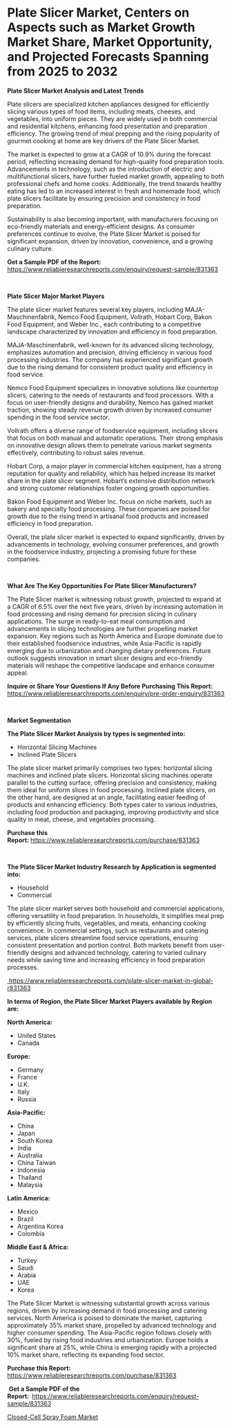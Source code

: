 <p><h1>Plate Slicer Market, Centers on Aspects such as Market Growth Market Share, Market Opportunity, and Projected Forecasts Spanning from 2025 to 2032</h1></p><p><strong>Plate Slicer Market Analysis and Latest Trends</strong></p>
<p><p>Plate slicers are specialized kitchen appliances designed for efficiently slicing various types of food items, including meats, cheeses, and vegetables, into uniform pieces. They are widely used in both commercial and residential kitchens, enhancing food presentation and preparation efficiency. The growing trend of meal prepping and the rising popularity of gourmet cooking at home are key drivers of the Plate Slicer Market.</p><p>The market is expected to grow at a CAGR of 10.9% during the forecast period, reflecting increasing demand for high-quality food preparation tools. Advancements in technology, such as the introduction of electric and multifunctional slicers, have further fueled market growth, appealing to both professional chefs and home cooks. Additionally, the trend towards healthy eating has led to an increased interest in fresh and homemade food, which plate slicers facilitate by ensuring precision and consistency in food preparation.</p><p>Sustainability is also becoming important, with manufacturers focusing on eco-friendly materials and energy-efficient designs. As consumer preferences continue to evolve, the Plate Slicer Market is poised for significant expansion, driven by innovation, convenience, and a growing culinary culture.</p></p>
<p><strong>Get a Sample PDF of the Report:&nbsp;</strong> <a href="https://www.reliableresearchreports.com/enquiry/request-sample/831363?utm_campaign=3110&utm_medium=2&utm_source=Github&utm_content=ia&utm_term=25032025&utm_id=plate-slicer">https://www.reliableresearchreports.com/enquiry/request-sample/831363</a></p>
<p>&nbsp;</p>
<p><strong>Plate Slicer Major Market Players</strong></p>
<p><p>The plate slicer market features several key players, including MAJA-Maschinenfabrik, Nemco Food Equipment, Vollrath, Hobart Corp, Bakon Food Equipment, and Weber Inc., each contributing to a competitive landscape characterized by innovation and efficiency in food preparation.</p><p>MAJA-Maschinenfabrik, well-known for its advanced slicing technology, emphasizes automation and precision, driving efficiency in various food processing industries. The company has experienced significant growth due to the rising demand for consistent product quality and efficiency in food service.</p><p>Nemco Food Equipment specializes in innovative solutions like countertop slicers, catering to the needs of restaurants and food processors. With a focus on user-friendly designs and durability, Nemco has gained market traction, showing steady revenue growth driven by increased consumer spending in the food service sector.</p><p>Vollrath offers a diverse range of foodservice equipment, including slicers that focus on both manual and automatic operations. Their strong emphasis on innovative design allows them to penetrate various market segments effectively, contributing to robust sales revenue.</p><p>Hobart Corp, a major player in commercial kitchen equipment, has a strong reputation for quality and reliability, which has helped increase its market share in the plate slicer segment. Hobart’s extensive distribution network and strong customer relationships foster ongoing growth opportunities.</p><p>Bakon Food Equipment and Weber Inc. focus on niche markets, such as bakery and specialty food processing. These companies are poised for growth due to the rising trend in artisanal food products and increased efficiency in food preparation.</p><p>Overall, the plate slicer market is expected to expand significantly, driven by advancements in technology, evolving consumer preferences, and growth in the foodservice industry, projecting a promising future for these companies.</p></p>
<p>&nbsp;</p>
<p><strong>What Are The Key Opportunities For Plate Slicer Manufacturers?</strong></p>
<p><p>The Plate Slicer market is witnessing robust growth, projected to expand at a CAGR of 6.5% over the next five years, driven by increasing automation in food processing and rising demand for precision slicing in culinary applications. The surge in ready-to-eat meal consumption and advancements in slicing technologies are further propelling market expansion. Key regions such as North America and Europe dominate due to their established foodservice industries, while Asia-Pacific is rapidly emerging due to urbanization and changing dietary preferences. Future outlook suggests innovation in smart slicer designs and eco-friendly materials will reshape the competitive landscape and enhance consumer appeal.</p></p>
<p><strong>Inquire or Share Your Questions If Any Before Purchasing This Report:</strong> <a href="https://www.reliableresearchreports.com/enquiry/pre-order-enquiry/831363?utm_campaign=3110&utm_medium=2&utm_source=Github&utm_content=ia&utm_term=25032025&utm_id=plate-slicer">https://www.reliableresearchreports.com/enquiry/pre-order-enquiry/831363</a></p>
<p>&nbsp;</p>
<p><strong>Market Segmentation</strong></p>
<p><strong>The Plate Slicer Market Analysis by types is segmented into:</strong></p>
<p><ul><li>Horizontal Slicing Machines</li><li>Inclined Plate Slicers</li></ul></p>
<p><p>The plate slicer market primarily comprises two types: horizontal slicing machines and inclined plate slicers. Horizontal slicing machines operate parallel to the cutting surface, offering precision and consistency, making them ideal for uniform slices in food processing. Inclined plate slicers, on the other hand, are designed at an angle, facilitating easier feeding of products and enhancing efficiency. Both types cater to various industries, including food production and packaging, improving productivity and slice quality in meat, cheese, and vegetables processing.</p></p>
<p><strong>Purchase this Report:&nbsp;</strong><a href="https://www.reliableresearchreports.com/purchase/831363?utm_campaign=3110&utm_medium=2&utm_source=Github&utm_content=ia&utm_term=25032025&utm_id=plate-slicer">https://www.reliableresearchreports.com/purchase/831363</a></p>
<p>&nbsp;</p>
<p><strong>The Plate Slicer Market Industry Research by Application is segmented into:</strong></p>
<p><ul><li>Household</li><li>Commercial</li></ul></p>
<p><p>The plate slicer market serves both household and commercial applications, offering versatility in food preparation. In households, it simplifies meal prep by efficiently slicing fruits, vegetables, and meats, enhancing cooking convenience. In commercial settings, such as restaurants and catering services, plate slicers streamline food service operations, ensuring consistent presentation and portion control. Both markets benefit from user-friendly designs and advanced technology, catering to varied culinary needs while saving time and increasing efficiency in food preparation processes.</p></p>
<p><a href="https://www.reliableresearchreports.com/plate-slicer-market-in-global-r831363?utm_campaign=3110&utm_medium=2&utm_source=Github&utm_content=ia&utm_term=25032025&utm_id=plate-slicer">&nbsp;https://www.reliableresearchreports.com/plate-slicer-market-in-global-r831363</a></p>
<p><strong>In terms of Region, the Plate Slicer Market Players available by Region are:</strong></p>
<p>
    <p> <strong> North America: </strong>
        <ul>
            <li>United States</li>
            <li>Canada</li>
        </ul>
        </p> 
    <p> <strong> Europe: </strong>
        <ul>
            <li>Germany</li>
            <li>France</li>
            <li>U.K.</li>
            <li>Italy</li>
            <li>Russia</li>
        </ul>
        </p> 
    <p> <strong> Asia-Pacific: </strong>
        <ul>
            <li>China</li>
            <li>Japan</li>
            <li>South Korea</li>
            <li>India</li>
            <li>Australia</li>
            <li>China Taiwan</li>
            <li>Indonesia</li>
            <li>Thailand</li>
            <li>Malaysia</li>
        </ul>
        </p> 
    <p> <strong> Latin America: </strong>
        <ul>
            <li>Mexico</li>
            <li>Brazil</li>
            <li>Argentina Korea</li>
            <li>Colombia</li>
        </ul>
        </p> 
    <p> <strong> Middle East & Africa: </strong>
        <ul>
            <li>Turkey</li>
            <li>Saudi</li>
            <li>Arabia</li>
            <li>UAE</li>
            <li>Korea</li>
        </ul>
    </p>
    </p>
<p><p>The Plate Slicer Market is witnessing substantial growth across various regions, driven by increasing demand in food processing and catering services. North America is poised to dominate the market, capturing approximately 35% market share, propelled by advanced technology and higher consumer spending. The Asia-Pacific region follows closely with 30%, fueled by rising food industries and urbanization. Europe holds a significant share at 25%, while China is emerging rapidly with a projected 10% market share, reflecting its expanding food sector.</p></p>
<p><strong>Purchase this Report: </strong><a href="https://www.reliableresearchreports.com/purchase/831363?utm_campaign=3110&utm_medium=2&utm_source=Github&utm_content=ia&utm_term=25032025&utm_id=plate-slicer">https://www.reliableresearchreports.com/purchase/831363</a></p>
<p>&nbsp;<strong>Get a Sample PDF of the Report:&nbsp;&nbsp;</strong><a href="https://www.reliableresearchreports.com/enquiry/request-sample/831363?utm_campaign=3110&utm_medium=2&utm_source=Github&utm_content=ia&utm_term=25032025&utm_id=plate-slicer">https://www.reliableresearchreports.com/enquiry/request-sample/831363</a></p>
<p><strong></strong></p>
<p><p><a href="https://github.com/rianttegang/Market-Research-Report-List-1/blob/main/closed-cell-spray-foam-market.md?utm_campaign=3110&utm_medium=2&utm_source=Github&utm_content=ia&utm_term=25032025&utm_id=plate-slicer">Closed-Cell Spray Foam Market</a></p></p>